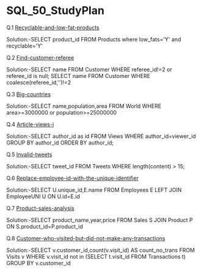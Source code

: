 # SQL_50_StudyPlan

Q.1 [Recyclable-and-low-fat-products](https://leetcode.com/problems/recyclable-and-low-fat-products/?envType=study-plan-v2&id=top-sql-50)

Solution:-SELECT product_id FROM Products where low_fats='Y' and recyclable='Y'

Q.2 [Find-customer-referee](https://leetcode.com/problems/find-customer-referee/?envType=study-plan-v2&id=top-sql-50)

Solution:-SELECT name FROM Customer WHERE referee_id!=2 or referee_id is null;
SELECT name FROM Customer WHERE coalesce(referee_id,'')!=2

Q.3 [Big-countries](https://leetcode.com/problems/big-countries/?envType=study-plan-v2&id=top-sql-50)

Solution:-SELECT name,population,area FROM World WHERE area>=3000000 or population>=25000000

Q.4 [Article-views-i](https://leetcode.com/problems/article-views-i/?envType=study-plan-v2&id=top-sql-50)

Solution:-SELECT author_id as id FROM Views
WHERE author_id=viewer_id
GROUP BY author_id
ORDER BY author_id;

Q.5 [Invalid-tweets](https://leetcode.com/problems/invalid-tweets/?envType=study-plan-v2&id=top-sql-50)

Solution:-SELECT tweet_id FROM Tweets 
WHERE length(content) > 15;

Q.6 [Replace-employee-id-with-the-unique-identifier](https://leetcode.com/problems/replace-employee-id-with-the-unique-identifier/?envType=study-plan-v2&id=top-sql-50)

Solution:-SELECT U.unique_id,E.name FROM Employees E LEFT JOIN EmployeeUNI U
ON U.id=E.id

Q.7 [Product-sales-analysis](https://leetcode.com/problems/product-sales-analysis-i/?envType=study-plan-v2&id=top-sql-50)

Solution:-SELECT product_name,year,price FROM Sales S JOIN Product P
ON S.product_id=P.product_id

Q.8 [Customer-who-visited-but-did-not-make-any-transactions](https://leetcode.com/problems/customer-who-visited-but-did-not-make-any-transactions/?envType=study-plan-v2&id=top-sql-50)

Solution:-SELECT v.customer_id,count(v.visit_id) AS count_no_trans
FROM Visits v WHERE v.visit_id not in (SELECT t.visit_id FROM Transactions t) 
GROUP BY v.customer_id
